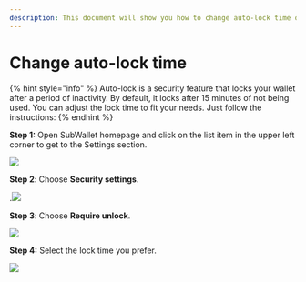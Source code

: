 ```yaml
---
description: This document will show you how to change auto-lock time on Subwallet.
---
```


# Change auto-lock time

{% hint style="info" %}
Auto-lock is a security feature that locks your wallet after a period of inactivity. By default, it locks after 15 minutes of not being used. You can adjust the lock time to fit your needs. Just follow the instructions:
{% endhint %}

**Step 1:** Open SubWallet homepage and click on the list item in the upper left corner to get to the Settings section.

![](<../.gitbook/assets/image (278).png>)

**Step 2**: Choose **Security settings**.

.![](<../.gitbook/assets/image (280).png>)

**Step 3**: Choose **Require unlock**.

![](<../.gitbook/assets/image (281).png>)

**Step 4:** Select the lock time you prefer.

![](<../.gitbook/assets/image (282).png>)
